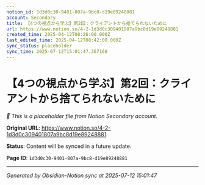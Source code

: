 ```yaml
---
notion_id: 1d3d0c30-9401-807a-9bc8-d19e89248881
account: Secondary
title: 【4つの視点から学ぶ】第2回：クライアントから捨てられないために
url: https://www.notion.so/4-2-1d3d0c309401807a9bc8d19e89248881
created_time: 2025-04-12T08:26:00.000Z
last_edited_time: 2025-04-12T08:42:00.000Z
sync_status: placeholder
sync_time: 2025-07-12T15:01:47.367168
---
```


# 【4つの視点から学ぶ】第2回：クライアントから捨てられないために

*🔄 This is a placeholder file from Notion Secondary account.*

**Original URL**: https://www.notion.so/4-2-1d3d0c309401807a9bc8d19e89248881

**Status**: Content will be synced in a future update.

**Page ID**: `1d3d0c30-9401-807a-9bc8-d19e89248881`

---

*Generated by Obsidian-Notion sync at 2025-07-12 15:01:47*
